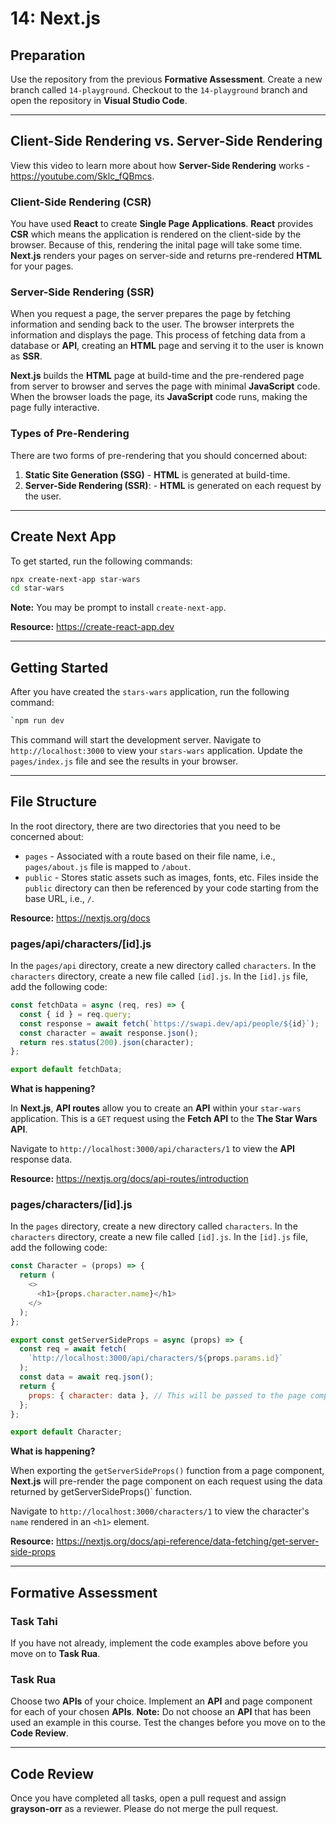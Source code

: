 # 14: Next.js

## Preparation

Use the repository from the previous **Formative Assessment**. Create a new branch called `14-playground`. Checkout to the `14-playground` branch and open the repository in **Visual Studio Code**.

--- 

## Client-Side Rendering vs. Server-Side Rendering

View this video to learn more about how **Server-Side Rendering** works - <https://youtube.com/Sklc_fQBmcs>.

### Client-Side Rendering (CSR)

You have used **React** to create **Single Page Applications**. **React** provides **CSR** which means the application is rendered on the client-side by the browser. Because of this, rendering the inital page will take some time. **Next.js** renders your pages on server-side and returns pre-rendered **HTML** for your pages.

### Server-Side Rendering (SSR)

When you request a page, the server prepares the page by fetching information and sending back to the user. The browser interprets the information and displays the page. This process of fetching data from a database or **API**, creating an **HTML** page and serving it to the user is known as **SSR**.

**Next.js** builds the **HTML** page at build-time and the pre-rendered page from server to browser and serves the page with minimal **JavaScript** code. When the browser loads the page, its **JavaScript** code runs, making the page fully interactive.

### Types of Pre-Rendering 

There are two forms of pre-rendering that you should concerned about:

1. **Static Site Generation (SSG)** - **HTML** is generated at build-time.
2. **Server-Side Rendering (SSR)**: - **HTML** is generated on each request by the user.

---

## Create Next App

To get started, run the following commands:

```bash
npx create-next-app star-wars
cd star-wars
```

**Note:** You may be prompt to install `create-next-app`.

**Resource:** <https://create-react-app.dev>

---

## Getting Started

After you have created the `stars-wars` application, run the following command:

```bash
`npm run dev
```

This command will start the development server. Navigate to `http://localhost:3000` to view your `stars-wars` application. Update the `pages/index.js` file and see the results in your browser.

---

## File Structure

In the root directory, there are two directories that you need to be concerned about:

- `pages` - Associated with a route based on their file name, i.e., `pages/about.js` file is mapped to `/about`.
- `public` - Stores static assets such as images, fonts, etc. Files inside the `public` directory can then be referenced by your code starting from the base URL, i.e., `/`.

**Resource:** <https://nextjs.org/docs>

### pages/api/characters/[id].js

In the `pages/api` directory, create a new directory called `characters`. In the `characters` directory, create a new file called `[id].js`. In the `[id].js` file, add the following code:

```js
const fetchData = async (req, res) => {
  const { id } = req.query;
  const response = await fetch(`https://swapi.dev/api/people/${id}`);
  const character = await response.json();
  return res.status(200).json(character);
};

export default fetchData;
```

**What is happening?**

In **Next.js**, **API routes** allow you to create an **API** within your `star-wars` application. This is a `GET` request using the **Fetch API** to the **The Star Wars API**. 

Navigate to `http://localhost:3000/api/characters/1` to view the **API** response data.

**Resource:** <https://nextjs.org/docs/api-routes/introduction>

### pages/characters/[id].js

In the `pages` directory, create a new directory called `characters`. In the `characters` directory, create a new file called `[id].js`. In the `[id].js` file, add the following code:

```js
const Character = (props) => {
  return (
    <>
      <h1>{props.character.name}</h1>
    </>
  );
};

export const getServerSideProps = async (props) => {
  const req = await fetch(
    `http://localhost:3000/api/characters/${props.params.id}`
  );
  const data = await req.json();
  return {
    props: { character: data }, // This will be passed to the page component, i.e., Character as props
  };
};

export default Character;
```

**What is happening?**

When exporting the `getServerSideProps()` function from a page component, **Next.js** will pre-render the page component on each request using the data returned by getServerSideProps()` function.

Navigate to `http://localhost:3000/characters/1` to view the character's `name` rendered in an `<h1>` element.

**Resource:** <https://nextjs.org/docs/api-reference/data-fetching/get-server-side-props>

---

## Formative Assessment

### Task Tahi

If you have not already, implement the code examples above before you move on to **Task Rua**.

### Task Rua

Choose two **APIs** of your choice. Implement an **API** and page component for each of your chosen **APIs**. **Note:** Do not choose an **API** that has been used an example in this course. Test the changes before you move on to the **Code Review**.

---

## Code Review

Once you have completed all tasks, open a pull request and assign **grayson-orr** as a reviewer. Please do not merge the pull request.
